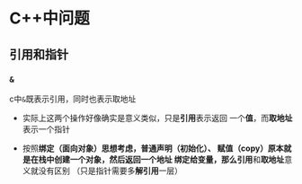 #	C++中问题

##	引用和指针 

###	`&`

c中`&`既表示引用，同时也表示取地址

-	实际上这两个操作好像确实是意义类似，只是**引用**表示返回
	一个**值**，而**取地址**表示一个指针

-	按照**绑定（面向对象）**思想考虑，普通声明（初始化）、
	赋值（copy）原本就是在栈中创建一个对象，然后返回一个地址
	**绑定**给变量，那么**引用**和**取地址**意义就没有区别
	（只是指针需要多**解引用**一层）


